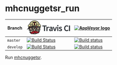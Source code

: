 # mhcnuggetsr_run




Branch   |[![Travis CI logo](pics/TravisCI.png)](https://travis-ci.com)                                                                               | [![AppVeyor logo](man/figures/AppVeyor.png)](https://www.appveyor.com)
---------|--------------------------------------------------------------------------------------------------------------------------------------------|--------------------------------------------------------------------------------------------------------------------------------------------
`master `|[![Build Status](https://travis-ci.com/richelbilderbeek/mhcnuggetsr.svg?branch=master)](https://travis-ci.com/richelbilderbeek/mhcnuggetsr) | [![Build status](https://ci.appveyor.com/api/projects/status/jgf78m55hcqa4dd7/branch/master?svg=true)](https://ci.appveyor.com/project/richelbilderbeek/mhcnuggetsr-run/branch/master)
`develop`|[![Build Status](https://travis-ci.com/richelbilderbeek/mhcnuggetsr.svg?branch=develop)](https://travis-ci.com/richelbilderbeek/mhcnuggetsr)| [![Build status](https://ci.appveyor.com/api/projects/status/jgf78m55hcqa4dd7/branch/develop?svg=true)](https://ci.appveyor.com/project/richelbilderbeek/mhcnuggetsr-run/branch/develop)

Run [mhcnuggetsr](https://github.com/richelbilderbeek/mhcnuggetsr).
